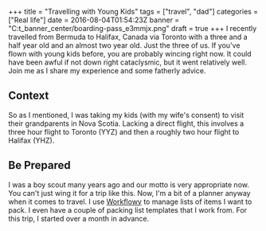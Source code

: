 +++
title = "Travelling with Young Kids"
tags = ["travel", "dad"]
categories = ["Real life"]
date = 2016-08-04T01:54:23Z
banner = "C:t_banner_center/boarding-pass_e3mmjx.png"
draft = true
+++
I recently travelled from Bermuda to Halifax, Canada via Toronto with a three and a half year old and an almost two year old. Just the three of us. If you've flown with young kids before, you are probably wincing right now. It could have been awful if not down right cataclysmic, but it went relatively well. Join me as I share my experience and some fatherly advice.

## Context

So as I mentioned, I was taking my kids (with my wife's consent) to visit their grandparents in Nova Scotia. Lacking a direct flight, this involves a three hour flight to Toronto (YYZ) and then a roughly two hour flight to Halifax (YHZ).

## Be Prepared

I was a boy scout many years ago and our motto is very appropriate now. You can't just wing it for a trip like this. Now, I'm a bit of a planner anyway when it comes to travel. I use [Workflowy](https://workflowy.com) to manage lists of items I want to pack. I even have a couple of packing list templates that I work from. For this trip, I started over a month in advance.